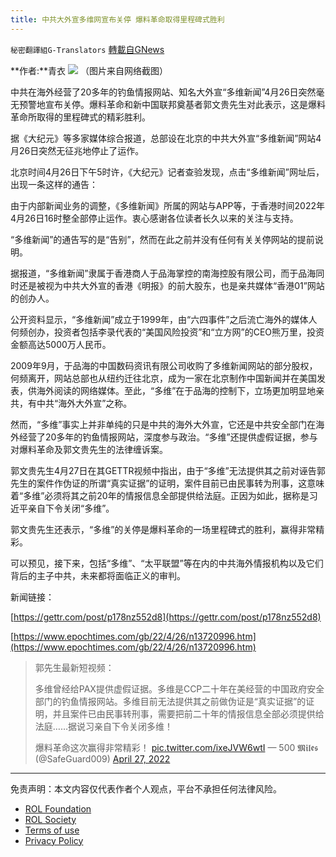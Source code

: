 ```yaml
---
title: 中共大外宣多维网宣布关停 爆料革命取得里程碑式胜利
---
```

`秘密翻譯組G-Translators` [轉載自GNews](https://gnews.org/zh-hans/2421892/)

**作者:**青衣
 ![](https://assets.gnews.org/wp-content/uploads/2022/04/4-175.jpg) 
（图片来自网络截图）
 
中共在海外经营了20多年的钓鱼情报网站、知名大外宣“多维新闻”4月26日突然毫无预警地宣布关停。爆料革命和新中国联邦奠基者郭文贵先生对此表示，这是爆料革命所取得的里程碑式的精彩胜利。
 
据《大纪元》等多家媒体综合报道，总部设在北京的中共大外宣“多维新闻”网站4月26日突然无征兆地停止了运作。
 
北京时间4月26日下午5时许，《大纪元》记者查验发现，点击“多维新闻”网址后，出现一条这样的通告：
 
由于内部新闻业务的调整，《多维新闻》所属的网站与APP等，于香港时间2022年4月26日16时整全部停止运作。衷心感谢各位读者长久以来的关注与支持。
 
“多维新闻”的通告写的是“告别”，然而在此之前并没有任何有关关停网站的提前说明。
 
据报道，“多维新闻”隶属于香港商人于品海掌控的南海控股有限公司，而于品海同时还是被视为中共大外宣的香港《明报》的前大股东，也是亲共媒体“香港01”网站的创办人。
 
公开资料显示，“多维新闻”成立于1999年，由“六四事件”之后流亡海外的媒体人何频创办，投资者包括李录代表的“美国风险投资”和“立方网”的CEO熊万里，投资金额高达5000万人民币。
 
2009年9月，于品海的中国数码资讯有限公司收购了多维新闻网站的部分股权，何频离开，网站总部也从纽约迁往北京，成为一家在北京制作中国新闻并在美国发表，供海外阅读的网络媒体。至此，“多维”在于品海的控制下，立场更加明显地亲共，有中共“海外大外宣”之称。
 
然而，“多维”事实上并非单纯的只是中共的海外大外宣，它还是中共安全部门在海外经营了20多年的钓鱼情报网站，深度参与政治。“多维”还提供虚假证据，参与对爆料革命及郭文贵先生的法律缠诉案。
 
郭文贵先生4月27日在其GETTR视频中指出，由于“多维”无法提供其之前对诬告郭先生的案件作伪证的所谓“真实证据”的证明，案件目前已由民事转为刑事，这意味着“多维”必须将其之前20年的情报信息全部提供给法庭。正因为如此，据称是习近平亲自下令关闭“多维”。
 
郭文贵先生还表示，“多维”的关停是爆料革命的一场里程碑式的胜利，赢得非常精彩。
 
可以预见，接下来，包括“多维”、“太平联盟”等在内的中共海外情报机构以及它们背后的主子中共，未来都将面临正义的审判。
 
新闻链接：
 
[https://gettr.com/post/p178nz552d8](https://gettr.com/post/p178nz552d8)
 
[https://www.epochtimes.com/gb/22/4/26/n13720996.htm](https://www.epochtimes.com/gb/22/4/26/n13720996.htm)

> 郭先生最新短视频：
> 
> 多维曾经给PAX提供虚假证据。多维是CCP二十年在美经营的中国政府安全部门的钓鱼情报网站。多维目前无法提供其之前做伪证是“真实证据”的证明，并且案件已由民事转刑事，需要把前二十年的情报信息全部必须提供给法庭……据说习亲自下令关闭多维！
> 
> 爆料革命这次赢得非常精彩！ [pic.twitter.com/ixeJVW6wtI](https://t.co/ixeJVW6wtI)
> — 500 𝕸𝖎𝖑𝖊𝖘 (@SafeGuard009) [April 27, 2022](https://twitter.com/SafeGuard009/status/1519105284727132160?ref_src=twsrc%5Etfw)

* * *

免责声明：本文内容仅代表作者个人观点，平台不承担任何法律风险。
  
- [ROL Foundation](https://rolfoundation.org/)
- [ROL Society](https://rolsociety.org/)
- [Terms of use](https://gnews.org/terms-of-use-3/)
- [Privacy Policy](https://gnews.org/privacy-policy/)
